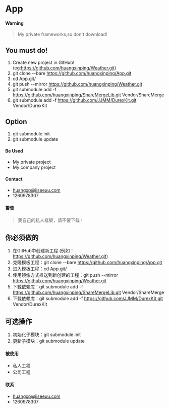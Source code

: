 App
==================

#### Warning
> My private frameworks,so don't download!

## You must do!
1. Create new project in GitHub!  (eg:https://github.com/huangxinping/Weather.git)
2. git clone --bare https://github.com/huangxinping/App.git
3. cd App.git/
4. git push --mirror https://github.com/huangxinping/Weather.git
5. git submodule add -f https://github.com/huangxinping/ShareMergeLib.git Vendor/ShareMerge
6. git submodule add -f https://github.com/JJMM/DurexKit.git Vendor/DurexKit 

## Option

1. git submodule init
2. git submodule update

#### Be Used
* My private project
* My company project

#### Contact
* huangxp@iiseeuu.com
* 1260978307


#### 警告
> 我自己的私人框架，请不要下载！

## 你必须做的
1. 在GitHub中创建新工程  (例如：https://github.com/huangxinping/Weather.git)
2. 克隆模板工程：git clone --bare https://github.com/huangxinping/App.git
3. 进入模板工程：cd App.git/
4. 使用镜像方式推送到新创建的工程：git push --mirror https://github.com/huangxinping/Weather.git
5. 下载依赖库：git submodule add -f https://github.com/huangxinping/ShareMergeLib.git Vendor/ShareMerge
6. 下载依赖库：git submodule add -f https://github.com/JJMM/DurexKit.git Vendor/DurexKit 

## 可选操作
1. 初始化子模块：git submodule init
2. 更新子模块：git submodule update

#### 被使用
* 私人工程
* 公司工程

#### 联系
* huangxp@iiseeuu.com
* 1260978307
